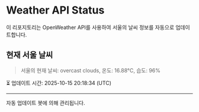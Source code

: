 
# Weather API Status

이 리포지토리는 OpenWeather API를 사용하여 서울의 날씨 정보를 자동으로 업데이트합니다.

## 현재 서울 날씨
> 서울의 현재 날씨: overcast clouds, 온도: 16.88°C, 습도: 96%

⏳ 업데이트 시간: 2025-10-15 20:18:34 (UTC)

---
자동 업데이트 봇에 의해 관리됩니다.

